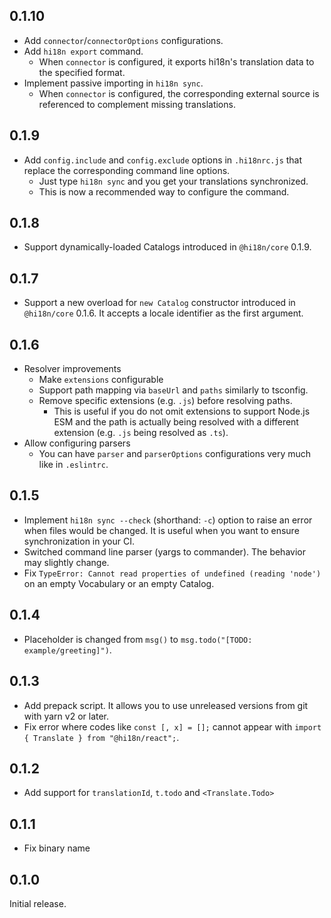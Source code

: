 ## 0.1.10

- Add `connector`/`connectorOptions` configurations.
- Add `hi18n export` command.
  - When `connector` is configured, it exports hi18n's translation data to the specified format.
- Implement passive importing in `hi18n sync`.
  - When `connector` is configured, the corresponding external source is referenced
    to complement missing translations.

## 0.1.9

- Add `config.include` and `config.exclude` options in `.hi18nrc.js` that replace the corresponding command line options.
  - Just type `hi18n sync` and you get your translations synchronized.
  - This is now a recommended way to configure the command.

## 0.1.8

- Support dynamically-loaded Catalogs introduced in `@hi18n/core` 0.1.9.

## 0.1.7

- Support a new overload for `new Catalog` constructor introduced in `@hi18n/core` 0.1.6. It accepts a locale identifier as the first argument.

## 0.1.6

- Resolver improvements
  - Make `extensions` configurable
  - Support path mapping via `baseUrl` and `paths` similarly to tsconfig.
  - Remove specific extensions (e.g. `.js`) before resolving paths.
    - This is useful if you do not omit extensions to support Node.js ESM and the path is actually being resolved with a different extension (e.g. `.js` being resolved as `.ts`).
- Allow configuring parsers
  - You can have `parser` and `parserOptions` configurations very much like in `.eslintrc`.

## 0.1.5

- Implement `hi18n sync --check` (shorthand: `-c`) option to raise an error when files would be changed.
  It is useful when you want to ensure synchronization in your CI.
- Switched command line parser (yargs to commander). The behavior may slightly change.
- Fix `TypeError: Cannot read properties of undefined (reading 'node')`
  on an empty Vocabulary or an empty Catalog.

## 0.1.4

- Placeholder is changed from `msg()` to `msg.todo("[TODO: example/greeting]")`.

## 0.1.3

- Add prepack script. It allows you to use unreleased versions from git with yarn v2 or later.
- Fix error where codes like `const [, x] = [];` cannot appear with `import { Translate } from "@hi18n/react";`.

## 0.1.2

- Add support for `translationId`, `t.todo` and `<Translate.Todo>`

## 0.1.1

- Fix binary name

## 0.1.0

Initial release.
